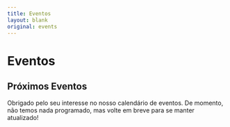 ```yaml
---
title: Eventos
layout: blank
original: events
---
```


# Eventos

## Próximos Eventos  

Obrigado pelo seu interesse no nosso calendário de eventos. De momento, não temos nada programado, mas volte em breve para se manter atualizado!    
